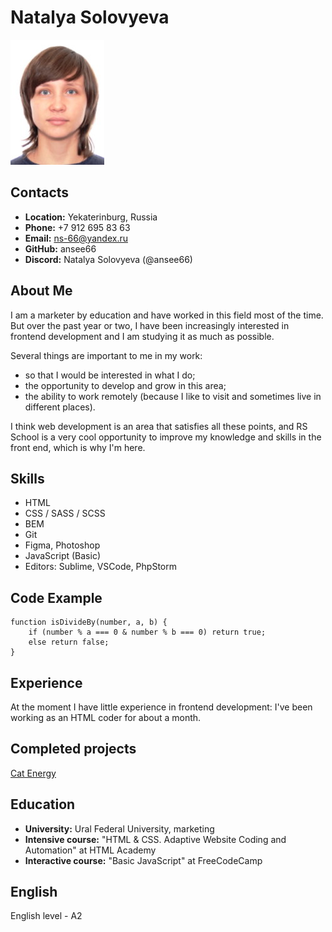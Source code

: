 # Natalya Solovyeva
![Фотография](photo.jpg)

## Contacts
* **Location:** Yekaterinburg, Russia
* **Phone:** +7 912 695 83 63
* **Email:** ns-66@yandex.ru
* **GitHub:** ansee66
* **Discord:** Natalya Solovyeva (@ansee66)

## About Me
I am a marketer by education and have worked in this field most of the time. But over the past year or two, I have been increasingly interested in frontend development and I am studying it as much as possible.

Several things are important to me in my work:
* so that I would be interested in what I do;
* the opportunity to develop and grow in this area;
* the ability to work remotely (because I like to visit and sometimes live in different places).

I think web development is an area that satisfies all these points, and RS School is a very cool opportunity to improve my knowledge and skills in the front end, which is why I'm here.

## Skills
* HTML
* CSS / SASS / SCSS
* BEM
* Git
* Figma, Photoshop
* JavaScript (Basic)
* Editors: Sublime, VSCode, PhpStorm

## Code Example

```
function isDivideBy(number, a, b) {
    if (number % a === 0 & number % b === 0) return true;
    else return false;
}
```

## Experience
At the moment I have little experience in frontend development: I've been working as an HTML coder for about a month.

## Completed projects
[Cat Energy](https://github.com/ansee66/1491863-cat-energy-21 "Source code of adaptive layout training project")

## Education
* **University:** Ural Federal University, marketing
* **Intensive course:** "HTML & CSS. Adaptive Website Coding and Automation" at HTML Academy
* **Interactive course:** "Basic JavaScript" at FreeCodeCamp

## English
English level - A2
